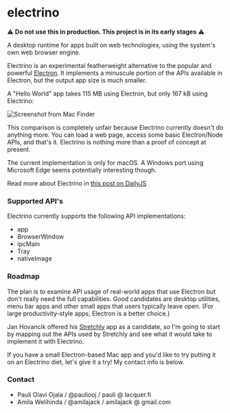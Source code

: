 # electrino

:warning: **Do not use this in production. This project is in its early stages** :warning:

A desktop runtime for apps built on web technologies, using the system's own web browser engine.

Electrino is an experimental featherweight alternative to the popular and powerful [Electron](https://github.com/electron/electron). It implements a minuscule portion of the APIs available in Electron, but the output app size is much smaller.

A "Hello World" app takes 115 MB using Electron, but only 167 kB using Electrino:

![Screenshot from Mac Finder](docs/electron-and-electrino-helloworld-screenshot.png)

This comparison is completely unfair because Electrino currently doesn't do anything more. You can load a web page, access some basic Electron/Node APIs, and that's it. Electrino is nothing more than a proof of concept at present.

The current implementation is only for macOS. A Windows port using Microsoft Edge seems potentially interesting though.

Read more about Electrino in [this post on DailyJS](https://medium.com/dailyjs/put-your-electron-app-on-a-diet-with-electrino-c7ffdf1d6297)

### Supported API's

Electrino currently supports the following API implementations:

* app
* BrowserWindow
* ipcMain
* Tray
* nativeImage

### Roadmap

The plan is to examine API usage of real-world apps that use Electron but don't really need the full capabilities. Good candidates are desktop utilities, menu bar apps and other small apps that users typically leave open. (For large productivity-style apps, Electron is a better choice.)

Jan Hovancik offered his [Stretchly](https://github.com/hovancik/stretchly) app as a candidate, so I'm going to start by mapping out the APIs used by Stretchly and see what it would take to implement it with Electrino.

If you have a small Electron-based Mac app and you'd like to try putting it on an Electrino diet, let's give it a try! My contact info is below.

### Contact

* Pauli Olavi Ojala / @pauliooj / pauli @ lacquer.fi
* Amila Welihinda / @amilajack / amilajack @ gmail.com
